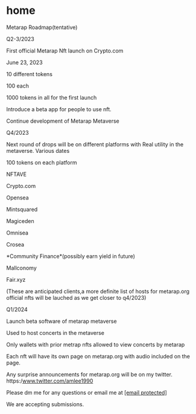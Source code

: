 # home

Metarap Roadmap(tentative)

Q2-3/2023

First official Metarap Nft launch on Crypto.com

June 23, 2023

10 different tokens

100 each

1000 tokens in all for the first launch

Introduce a beta app for people to use nft.

Continue development of Metarap Metaverse

Q4/2023

Next round of drops will be on different platforms with Real utility in the metaverse. Various dates

100 tokens on each platform

NFTAVE

Crypto.com

Opensea

Mintsquared

Magiceden

Omnisea

Crosea

\*Community Finance\*(possibly earn yield in future)

Mallconomy

Fair.xyz

(These are anticipated clients,a more definite list of hosts for metarap.org official nfts will be lauched as we get closer to q4/2023)

Q1/2024

Launch beta software of metarap metaverse

Used to host concerts in the metaverse

Only wallets with prior metrap nfts allowed to view concerts by metarap

Each nft will have its own page on metarap.org with audio included on the page.

Any surprise announcements for metarap.org will be on my twitter. https:/www.twitter.com/amlee1990

Please dm me for any questions or email me at [\[email protected\]](<.gitbook/assets/email protection>)

We are accepting submissions.
